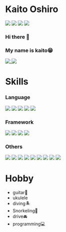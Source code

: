 # Kaito Oshiro

[![](https://img.shields.io/badge/-Portfolio-000?style=flat&logo=appveyor)](https://vue-portfolio-b6875.web.app/)
[![](https://img.shields.io/badge/-Twitter-000?style=flat&logo=Twitter)](https://twitter.com/Kaito14123925)
[![](https://img.shields.io/badge/-Qiita-000?style=flat&logo=Qiita)](https://qiita.com/kaito_111) 
[![](https://img.shields.io/badge/-Blog-000?style=flat&logo=Blog)](https://o-kailog.com/) 

### Hi there 👋
### My name is kaito😁

<a href="https://github.com/anuraghazra/github-readme-stats">
  <img align="top" src="https://github-readme-stats.vercel.app/api?username=kaitoohsiro&show_icons=true&theme=radical" />
</a>
<a href="https://github.com/anuraghazra/github-readme-stats">
  <img align="top" src="https://github-readme-stats.vercel.app/api/top-langs/?username=kaitoohsiro&layout=compact&langs_count=10" />
</a>

# Skills
### Language
[![](https://img.shields.io/badge/-php-000?style=flat&logo=php)](https://github.com/kaitoohsiro)
[![](https://img.shields.io/badge/-javascript-000?style=flat&logo=javascript)](https://github.com/kaitoohsiro)
[![](https://img.shields.io/badge/-python-000?style=flat&logo=python)](https://github.com/kaitoohsiro)
[![](https://img.shields.io/badge/-swift-000?style=flat&logo=swift)](https://github.com/kaitoohsiro)
[![](https://img.shields.io/badge/-go-000?style=flat&logo=go)](https://github.com/kaitoohsiro)

### Framework
[![](https://img.shields.io/badge/-Vue.js-000?style=flat&logo=Vue.js)](https://github.com/kaitoohsiro)
[![](https://img.shields.io/badge/-Nuxt.js-000?style=flat&logo=Nuxt.js)](https://github.com/kaitoohsiro)
[![](https://img.shields.io/badge/-Laravel-000?style=flat&logo=Laravel)](https://github.com/kaitoohsiro)
[![](https://img.shields.io/badge/-Django-000?style=flat&logo=Django)](https://github.com/kaitoohsiro)

### Others
[![](https://img.shields.io/badge/-html-000?style=flat&logo=html)](https://github.com/kaitoohsiro)
[![](https://img.shields.io/badge/-css-000?style=flat&logo=css)](https://github.com/kaitoohsiro)
[![](https://img.shields.io/badge/-Docker-000?style=flat&logo=Docker)](https://github.com/kaitoohsiro)
[![](https://img.shields.io/badge/-Heroku-000?style=flat&logo=Heroku)](https://github.com/kaitoohsiro)
[![](https://img.shields.io/badge/-Vagrant-000?style=flat&logo=Vagrant)](https://github.com/kaitoohsiro)
[![](https://img.shields.io/badge/-MySQL-000?style=flat&logo=MySQL)](https://github.com/kaitoohsiro)
[![](https://img.shields.io/badge/-PostgreSQL-000?style=flat&logo=PostgreSQL)](https://github.com/kaitoohsiro)
[![](https://img.shields.io/badge/-TypeScript-000?style=flat&logo=TypeScript)](https://github.com/kaitoohsiro)
[![](https://img.shields.io/badge/-Matlab-000?style=flat&logo=Matlab)](https://github.com/kaitoohsiro)

# Hobby

- guitar🎸
- ukulele
- diving🏝
- Snorkeling🤿
- drive🚘
- programming💻

<!--
**kaitoohsiro/kaitoohsiro** is a ✨ _special_ ✨ repository because its `README.md` (this file) appears on your GitHub profile.

Here are some ideas to get you started:

- 🔭 I’m currently working on ...
- 🌱 I’m currently learning ...
- 👯 I’m looking to collaborate on ...
- 🤔 I’m looking for help with ...
- 💬 Ask me about ...
- 📫 How to reach me: ...
- 😄 Pronouns: ...
- ⚡ Fun fact: ...
-->
